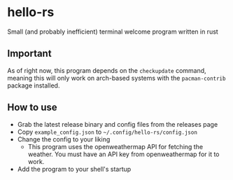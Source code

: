 # hello-rs
Small (and probably inefficient) terminal welcome program written in rust

## Important
As of right now, this program depends on the `checkupdate` command, meaning this will only work on arch-based systems with the `pacman-contrib` package installed.

## How to use
* Grab the latest release binary and config files from the releases page
* Copy `example_config.json` to `~/.config/hello-rs/config.json` 
* Change the config to your liking
  * This program uses the openweathermap API for fetching the weather. You must have an API key from openweathermap for it to work.
* Add the program to your shell's startup
